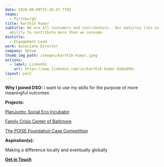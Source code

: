 ```yaml
---
date: 2020-09-09T15:26:47.770Z
teams:
  - Pittsburgh
title: Karthik Kumar
subtitle: We are all consumers and contributors.  Our maturity lies in our
  ability to contribute more than we consume.
dsotitle:
  - Engagement Lead
work: Associate Director
company: Optum
thumb_img_path: /images/karthik-kumar.jpeg
actions:
  - label: LinkedIn
    url: https://www.linkedin.com/in/karthik-kumar-8a6a899/
layout: post
---
```

**Why I joined DSO:** I want to use my skills for the purpose of more meaningful outcomes

**Projects:** 

[PlanJunto: Social Eco Incubator](https://drive.google.com/open?id=0ByJIhlEpMRsVWHZHT0gzYloycVk)

[Family Crisis Center of Baltimore](https://www.familycrisiscenter.net/)

[The POISE Foundation Case Competition](https://www.globalgiving.org/projects/enable-volunteer-consultants-tackle-global-issues/reports/?subid=107650)

**Aspiration(s):**

Making a difference locally and eventually globally

**[Get in Touch](karthikk@dsoglobal.org)**